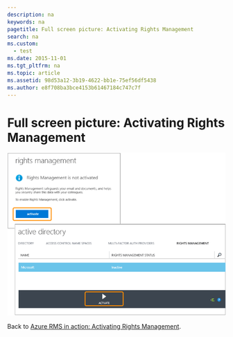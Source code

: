 ```yaml
---
description: na
keywords: na
pagetitle: Full screen picture: Activating Rights Management
search: na
ms.custom: 
  - test
ms.date: 2015-11-01
ms.tgt_pltfrm: na
ms.topic: article
ms.assetid: 98d53a12-3b19-4622-bb1e-75ef56df5438
ms.author: e8f708ba3bce4153b61467184c747c7f
---
```

# Full screen picture: Activating Rights Management
![](../Image/AzRMS_StoryboardActivate.png)

Back to [Azure RMS in action: Activating Rights Management](http://technet.microsoft.com/library/jj585026.aspx#BKMK_Example_ManagementPortal).

